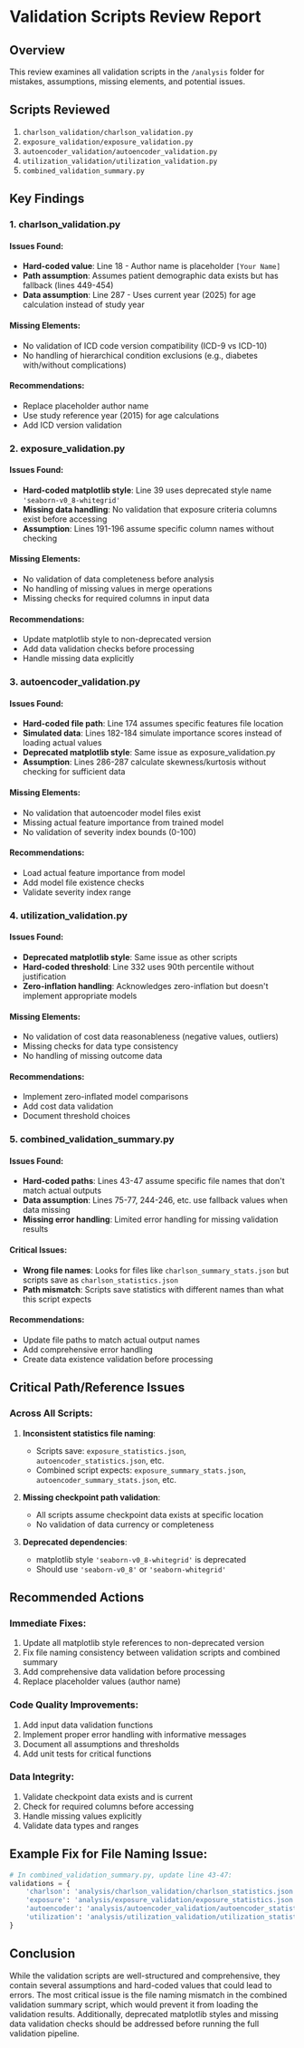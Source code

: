 # Validation Scripts Review Report

## Overview
This review examines all validation scripts in the `/analysis` folder for mistakes, assumptions, missing elements, and potential issues.

## Scripts Reviewed
1. `charlson_validation/charlson_validation.py`
2. `exposure_validation/exposure_validation.py`
3. `autoencoder_validation/autoencoder_validation.py`
4. `utilization_validation/utilization_validation.py`
5. `combined_validation_summary.py`

## Key Findings

### 1. **charlson_validation.py**

#### Issues Found:
- **Hard-coded value**: Line 18 - Author name is placeholder `[Your Name]`
- **Path assumption**: Assumes patient demographic data exists but has fallback (lines 449-454)
- **Data assumption**: Line 287 - Uses current year (2025) for age calculation instead of study year

#### Missing Elements:
- No validation of ICD code version compatibility (ICD-9 vs ICD-10)
- No handling of hierarchical condition exclusions (e.g., diabetes with/without complications)

#### Recommendations:
- Replace placeholder author name
- Use study reference year (2015) for age calculations
- Add ICD version validation

### 2. **exposure_validation.py**

#### Issues Found:
- **Hard-coded matplotlib style**: Line 39 uses deprecated style name `'seaborn-v0_8-whitegrid'`
- **Missing data handling**: No validation that exposure criteria columns exist before accessing
- **Assumption**: Lines 191-196 assume specific column names without checking

#### Missing Elements:
- No validation of data completeness before analysis
- No handling of missing values in merge operations
- Missing checks for required columns in input data

#### Recommendations:
- Update matplotlib style to non-deprecated version
- Add data validation checks before processing
- Handle missing data explicitly

### 3. **autoencoder_validation.py**

#### Issues Found:
- **Hard-coded file path**: Line 174 assumes specific features file location
- **Simulated data**: Lines 182-184 simulate importance scores instead of loading actual values
- **Deprecated matplotlib style**: Same issue as exposure_validation.py
- **Assumption**: Lines 286-287 calculate skewness/kurtosis without checking for sufficient data

#### Missing Elements:
- No validation that autoencoder model files exist
- Missing actual feature importance from trained model
- No validation of severity index bounds (0-100)

#### Recommendations:
- Load actual feature importance from model
- Add model file existence checks
- Validate severity index range

### 4. **utilization_validation.py**

#### Issues Found:
- **Deprecated matplotlib style**: Same issue as other scripts
- **Hard-coded threshold**: Line 332 uses 90th percentile without justification
- **Zero-inflation handling**: Acknowledges zero-inflation but doesn't implement appropriate models

#### Missing Elements:
- No validation of cost data reasonableness (negative values, outliers)
- Missing checks for data type consistency
- No handling of missing outcome data

#### Recommendations:
- Implement zero-inflated model comparisons
- Add cost data validation
- Document threshold choices

### 5. **combined_validation_summary.py**

#### Issues Found:
- **Hard-coded paths**: Lines 43-47 assume specific file names that don't match actual outputs
- **Data assumption**: Lines 75-77, 244-246, etc. use fallback values when data missing
- **Missing error handling**: Limited error handling for missing validation results

#### Critical Issues:
- **Wrong file names**: Looks for files like `charlson_summary_stats.json` but scripts save as `charlson_statistics.json`
- **Path mismatch**: Scripts save statistics with different names than what this script expects

#### Recommendations:
- Update file paths to match actual output names
- Add comprehensive error handling
- Create data existence validation before processing

## Critical Path/Reference Issues

### Across All Scripts:
1. **Inconsistent statistics file naming**:
   - Scripts save: `exposure_statistics.json`, `autoencoder_statistics.json`, etc.
   - Combined script expects: `exposure_summary_stats.json`, `autoencoder_summary_stats.json`, etc.

2. **Missing checkpoint path validation**:
   - All scripts assume checkpoint data exists at specific location
   - No validation of data currency or completeness

3. **Deprecated dependencies**:
   - matplotlib style `'seaborn-v0_8-whitegrid'` is deprecated
   - Should use `'seaborn-v0_8'` or `'seaborn-whitegrid'`

## Recommended Actions

### Immediate Fixes:
1. Update all matplotlib style references to non-deprecated version
2. Fix file naming consistency between validation scripts and combined summary
3. Add comprehensive data validation before processing
4. Replace placeholder values (author name)

### Code Quality Improvements:
1. Add input data validation functions
2. Implement proper error handling with informative messages
3. Document all assumptions and thresholds
4. Add unit tests for critical functions

### Data Integrity:
1. Validate checkpoint data exists and is current
2. Check for required columns before accessing
3. Handle missing values explicitly
4. Validate data types and ranges

## Example Fix for File Naming Issue:

```python
# In combined_validation_summary.py, update line 43-47:
validations = {
    'charlson': 'analysis/charlson_validation/charlson_statistics.json',  # was charlson_summary_stats.json
    'exposure': 'analysis/exposure_validation/exposure_statistics.json',   # was exposure_summary_stats.json
    'autoencoder': 'analysis/autoencoder_validation/autoencoder_statistics.json',  # was autoencoder_summary_stats.json
    'utilization': 'analysis/utilization_validation/utilization_statistics.json'   # was utilization_summary_stats.json
}
```

## Conclusion

While the validation scripts are well-structured and comprehensive, they contain several assumptions and hard-coded values that could lead to errors. The most critical issue is the file naming mismatch in the combined validation summary script, which would prevent it from loading the validation results. Additionally, deprecated matplotlib styles and missing data validation checks should be addressed before running the full validation pipeline.